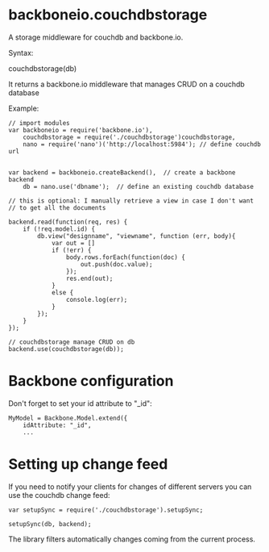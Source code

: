 backboneio.couchdbstorage
=========================

A storage middleware for couchdb and backbone.io.

Syntax:

couchdbstorage(db)

It returns a backbone.io middleware that manages CRUD on a couchdb database

Example:

    // import modules
    var backboneio = require('backbone.io'),
        couchdbstorage = require('./couchdbstorage')couchdbstorage,
        nano = require('nano')('http://localhost:5984'); // define couchdb url
        
     
    var backend = backboneio.createBackend(),  // create a backbone backend
        db = nano.use('dbname');  // define an existing couchdb database

    // this is optional: I manually retrieve a view in case I don't want 
    // to get all the documents

    backend.read(function(req, res) {
        if (!req.model.id) {
            db.view("designname", "viewname", function (err, body){
                var out = []
                if (!err) {
                    body.rows.forEach(function(doc) {
                        out.push(doc.value);
                    });
                    res.end(out);
                }
                else {
                    console.log(err);
                }
            });        
        }
    });

    // couchdbstorage manage CRUD on db
    backend.use(couchdbstorage(db));

Backbone configuration
======================
Don't forget to set your id attribute to "_id":

    MyModel = Backbone.Model.extend({
        idAttribute: "_id",
        ...
        
Setting up change feed
======================
If you need to notify your clients for changes of different servers 
you can use the couchdb change feed:
    
    var setupSync = require('./couchdbstorage').setupSync;

    setupSync(db, backend);

The library filters automatically changes coming from the current process.
